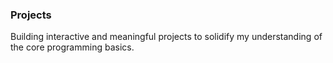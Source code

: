 ### Projects

Building interactive and meaningful projects to solidify my understanding of the core programming basics.

